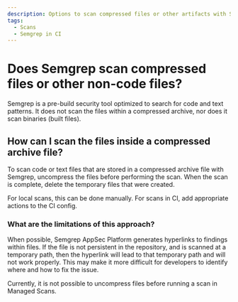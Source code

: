 ```yaml
---
description: Options to scan compressed files or other artifacts with Semgrep.
tags:
  - Scans
  - Semgrep in CI
---
```


# Does Semgrep scan compressed files or other non-code files?

Semgrep is a pre-build security tool optimized to search for code and text patterns. It does not scan the files within a compressed archive, nor does it scan binaries (built files).

## How can I scan the files inside a compressed archive file?

To scan code or text files that are stored in a compressed archive file with Semgrep, uncompress the files before performing the scan. When the scan is complete, delete the temporary files that were created.

For local scans, this can be done manually. For scans in CI, add appropriate actions to the CI config.

### What are the limitations of this approach?

When possible, Semgrep AppSec Platform generates hyperlinks to findings within files. If the file is not persistent in the repository, and is scanned at a temporary path, then the hyperlink will lead to that temporary path and will not work properly. This may make it more difficult for developers to identify where and how to fix the issue.

Currently, it is not possible to uncompress files before running a scan in Managed Scans.
